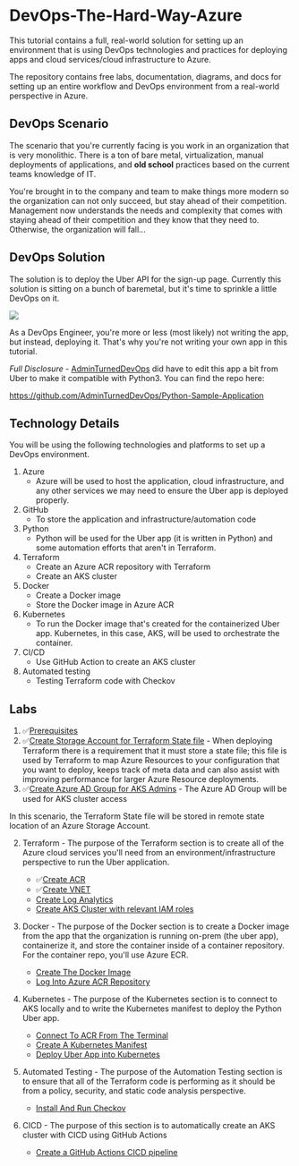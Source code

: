 # DevOps-The-Hard-Way-Azure

This tutorial contains a full, real-world solution for setting up an environment that is using DevOps technologies and practices for deploying apps and cloud services/cloud infrastructure to Azure.

The repository contains free labs, documentation, diagrams, and docs for setting up an entire workflow and DevOps environment from a real-world perspective in Azure.

## DevOps Scenario
The scenario that you're currently facing is you work in an organization that is very monolithic. There is a ton of bare metal, virtualization, manual deployments of applications, and **old school** practices based on the current teams knowledge of IT.

You're brought in to the company and team to make things more modern so the organization can not only succeed, but stay ahead of their competition. Management now understands the needs and complexity that comes with staying ahead of their competition and they know that they need to. Otherwise, the organization will fall...

## DevOps Solution
The solution is to deploy the Uber API for the sign-up page. Currently this solution is sitting on a bunch of baremetal, but it's time to sprinkle a little DevOps on it.

![](images/uber.png)

As a DevOps Engineer, you're more or less (most likely) not writing the app, but instead, deploying it. That's why you're not writing your own app in this tutorial.

*Full Disclosure* - [AdminTurnedDevOps](https://github.com/AdminTurnedDevOps) did have to edit this app a bit from Uber to make it compatible with Python3. You can find the repo here:

https://github.com/AdminTurnedDevOps/Python-Sample-Application

## Technology Details
You will be using the following technologies and platforms to set up a DevOps environment.

1. Azure
    - Azure will be used to host the application, cloud infrastructure, and any other services we may need to ensure the Uber app is deployed properly.
2. GitHub
    - To store the application and infrastructure/automation code
3. Python
    - Python will be used for the Uber app (it is written in Python) and some automation efforts that aren't in Terraform.
4. Terraform
   - Create an Azure ACR repository with Terraform
   - Create an AKS cluster
5. Docker
   - Create a Docker image
   - Store the Docker image in Azure ACR
6. Kubernetes
   - To run the Docker image that's created for the containerized Uber app. Kubernetes, in this case, AKS, will be used to orchestrate the container.
7. CI/CD
   - Use GitHub Action to create an AKS cluster
8. Automated testing
    - Testing Terraform code with Checkov

## Labs
1. ✅[Prerequisites](https://github.com/thomast1908/DevOps-The-Hard-Way-Azure/blob/main/prerequisites.md)
2. ✅[Create Storage Account for Terraform State file](https://github.com/piktonus97m/DevOps-The-Hard-Way-Azure/blob/main/Azure/1-Configure-Terraform-Remote-Storage.md) - When deploying Terraform there is a requirement that it must store a state file; this file is used by Terraform to map Azure Resources to your configuration that you want to deploy, keeps track of meta data and can also assist with improving performance for larger Azure Resource deployments.
3. ✅[Create Azure AD Group for AKS Admins](https://github.com/thomast1907/DevOps-The-Hard-Way-Azure/blob/main/Azure/2-Create-Azure-AD-Group-AKS-Admins.md) - The Azure AD Group will be used for AKS cluster access

In this scenario, the Terraform State file will be stored in remote state location of an Azure Storage Account.


2. Terraform - The purpose of the Terraform section is to create all of the Azure cloud services you'll need from an environment/infrastructure perspective to run the Uber application.
    - ✅[Create ACR](https://github.com/piktonus97m/DevOps-The-Hard-Way-Azure/blob/main/Terraform-AZURE-Services-Creation/1-Create-ACR.md)
    - ✅[Create VNET](https://github.com/piktonus97m/DevOps-The-Hard-Way-Azure/blob/main/Terraform-AZURE-Services-Creation/2-Create-VNET.md)
    - [Create Log Analytics](https://github.com/piktonus97m/DevOps-The-Hard-Way-Azure/blob/main/Terraform-AZURE-Services-Creation/3-Create-Log-Analytics.md)
    - [Create AKS Cluster with relevant IAM roles](https://github.com/piktonus97m/DevOps-The-Hard-Way-Azure/blob/main/Terraform-AZURE-Services-Creation/4-Create-AKS-Cluster-IAM-Roles.md)

3. Docker - The purpose of the Docker section is to create a Docker image from the app that the organization is running on-prem (the uber app), containerize it, and store the container inside of a container repository. For the container repo, you'll use Azure ECR.
    - [Create The Docker Image](https://github.com/piktonus97m/DevOps-The-Hard-Way-Azure/blob/main/Docker/1-Create-Docker-Image.md)
    - [Log Into Azure ACR Repository](https://github.com/piktonus97m/DevOps-The-Hard-Way-Azure/blob/main/Docker/Push%20Image%20To%20ACR.md)
4. Kubernetes - The purpose of the Kubernetes section is to connect to AKS locally and to write the Kubernetes manifest to deploy the Python Uber app.
    - [Connect To ACR From The Terminal](https://github.com/piktonus97m/DevOps-The-Hard-Way-Azure/blob/main/kubernetes_manifest/1-Connect-To-ACR.md)
    - [Create A Kubernetes Manifest](https://github.com/piktonus97m/DevOps-The-Hard-Way-Azure/blob/main/kubernetes_manifest/2-Create-Kubernetes-Manifest.md)
    - [Deploy Uber App into Kubernetes](https://github.com/piktonus97m/DevOps-The-Hard-Way-Azure/blob/main/kubernetes_manifest/3-Deploy-Uber-App.md)
5. Automated Testing - The purpose of the Automation Testing section is to ensure that all of the Terraform code is performing as it should be from a policy, security, and static code analysis perspective.
    - [Install And Run Checkov](https://github.com/piktonus97m/DevOps-The-Hard-Way-Azure/blob/main/Terraform-Static-Code-Analysis/1-Checkov-For-Terraform.md)
6. CICD - The purpose of this section is to automatically create an AKS cluster with CICD using GitHub Actions
    - [Create a GitHub Actions CICD pipeline](https://github.com/piktonus97m/DevOps-The-Hard-Way-Azure/blob/main/Terraform-AZURE-Services-Creation/5-Run-CICD-For-AKS-Cluster.md)
